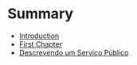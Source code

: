 # Summary

* [Introduction](README.md)
* [First Chapter](chapter1.md)
* [Descrevendo um Serviço Público](descrevendo_um_servico_publico.md)

